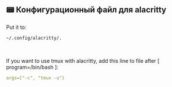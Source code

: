 ## 📟 Конфигурационный файл для alacritty

<p>Put it to:</p> 

```bash
~/.config/alacritty/.
```

<br />

<p>
    If you want to use tmux with alacritty, add this line to file after 
    [ program=/bin/bash ]:
</p>

```yaml
args=["-c", "tmux -u"]
``` 
